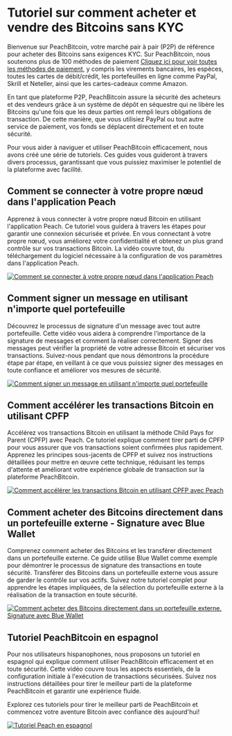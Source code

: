 # Tutoriel sur comment acheter et vendre des Bitcoins sans KYC

Bienvenue sur PeachBitcoin, votre marché pair à pair (P2P) de référence pour acheter des Bitcoins sans exigences KYC. Sur PeachBitcoin, nous soutenons plus de 100 méthodes de paiement [Cliquez ici pour voir toutes les méthodes de paiement](https://peachbitcoin.com/Buy-&-Sell-Bitcoin-using-any-payment-method-2024), y compris les virements bancaires, les espèces, toutes les cartes de débit/crédit, les portefeuilles en ligne comme PayPal, Skrill et Neteller, ainsi que les cartes-cadeaux comme Amazon.

En tant que plateforme P2P, PeachBitcoin assure la sécurité des acheteurs et des vendeurs grâce à un système de dépôt en séquestre qui ne libère les Bitcoins qu'une fois que les deux parties ont rempli leurs obligations de transaction. De cette manière, que vous utilisiez PayPal ou tout autre service de paiement, vos fonds se déplacent directement et en toute sécurité.

Pour vous aider à naviguer et utiliser PeachBitcoin efficacement, nous avons créé une série de tutoriels. Ces guides vous guideront à travers divers processus, garantissant que vous puissiez maximiser le potentiel de la plateforme avec facilité.

## Comment se connecter à votre propre nœud dans l'application Peach

Apprenez à vous connecter à votre propre nœud Bitcoin en utilisant l'application Peach. Ce tutoriel vous guidera à travers les étapes pour garantir une connexion sécurisée et privée. En vous connectant à votre propre nœud, vous améliorez votre confidentialité et obtenez un plus grand contrôle sur vos transactions Bitcoin. La vidéo couvre tout, du téléchargement du logiciel nécessaire à la configuration de vos paramètres dans l'application Peach.

[![Comment se connecter à votre propre nœud dans l'application Peach](https://img.youtube.com/vi/xtvq2i3mIYg/0.jpg)](https://www.youtube.com/watch?v=xtvq2i3mIYg)

## Comment signer un message en utilisant n'importe quel portefeuille

Découvrez le processus de signature d'un message avec tout autre portefeuille. Cette vidéo vous aidera à comprendre l'importance de la signature de messages et comment la réaliser correctement. Signer des messages peut vérifier la propriété de votre adresse Bitcoin et sécuriser vos transactions. Suivez-nous pendant que nous démontrons la procédure étape par étape, en veillant à ce que vous puissiez signer des messages en toute confiance et améliorer vos mesures de sécurité.

[![Comment signer un message en utilisant n'importe quel portefeuille](https://img.youtube.com/vi/xgewSfhLgtY/0.jpg)](https://www.youtube.com/watch?v=xgewSfhLgtY)

## Comment accélérer les transactions Bitcoin en utilisant CPFP

Accélérez vos transactions Bitcoin en utilisant la méthode Child Pays for Parent (CPFP) avec Peach. Ce tutoriel explique comment tirer parti de CPFP pour vous assurer que vos transactions soient confirmées plus rapidement. Apprenez les principes sous-jacents de CPFP et suivez nos instructions détaillées pour mettre en œuvre cette technique, réduisant les temps d'attente et améliorant votre expérience globale de transaction sur la plateforme PeachBitcoin.

[![Comment accélérer les transactions Bitcoin en utilisant CPFP avec Peach](https://img.youtube.com/vi/24OtQkL0CxU/0.jpg)](https://www.youtube.com/watch?v=24OtQkL0CxU)

## Comment acheter des Bitcoins directement dans un portefeuille externe - Signature avec Blue Wallet

Comprenez comment acheter des Bitcoins et les transférer directement dans un portefeuille externe. Ce guide utilise Blue Wallet comme exemple pour démontrer le processus de signature des transactions en toute sécurité. Transférer des Bitcoins dans un portefeuille externe vous assure de garder le contrôle sur vos actifs. Suivez notre tutoriel complet pour apprendre les étapes impliquées, de la sélection du portefeuille externe à la réalisation de la transaction en toute sécurité.

[![Comment acheter des Bitcoins directement dans un portefeuille externe. Signature avec Blue Wallet](https://img.youtube.com/vi/d3STuVfFWfQ/0.jpg)](https://www.youtube.com/watch?v=d3STuVfFWfQ)

## Tutoriel PeachBitcoin en espagnol

Pour nos utilisateurs hispanophones, nous proposons un tutoriel en espagnol qui explique comment utiliser PeachBitcoin efficacement et en toute sécurité. Cette vidéo couvre tous les aspects essentiels, de la configuration initiale à l'exécution de transactions sécurisées. Suivez nos instructions détaillées pour tirer le meilleur parti de la plateforme PeachBitcoin et garantir une expérience fluide.

Explorez ces tutoriels pour tirer le meilleur parti de PeachBitcoin et commencez votre aventure Bitcoin avec confiance dès aujourd'hui!

[![Tutoriel Peach en espagnol](https://img.youtube.com/vi/sVwSzTVIe6s/0.jpg)](https://www.youtube.com/watch?v=sVwSzTVIe6s)
